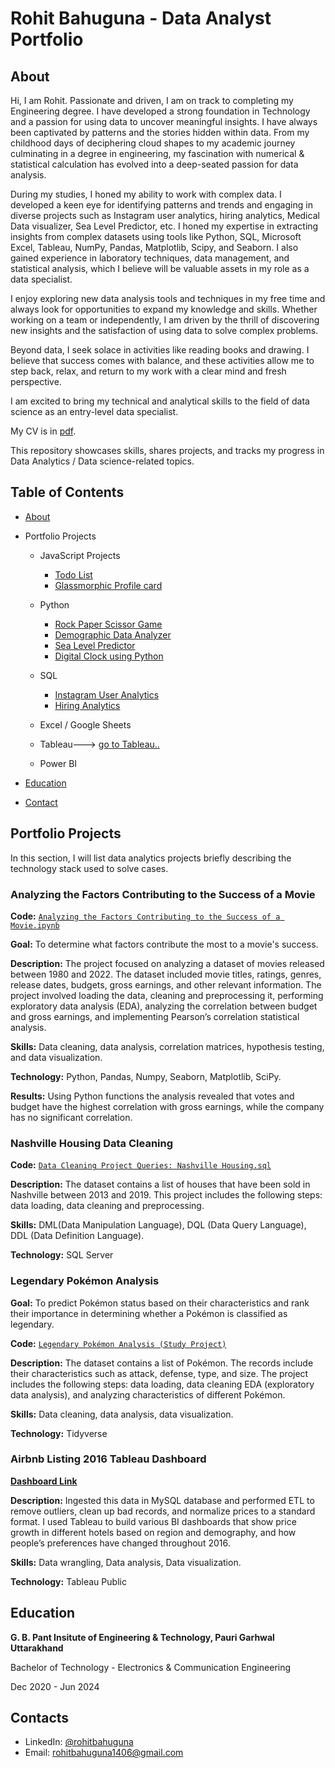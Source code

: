 # Rohit Bahuguna - Data Analyst Portfolio
## About
Hi, I am Rohit. Passionate and driven, I am on track to completing my  Engineering degree. I have developed a strong foundation in Technology and a passion for using data to uncover meaningful insights. I have always been captivated by patterns and the stories hidden within data. From my childhood days of deciphering cloud shapes to my academic journey culminating in a degree in engineering, my fascination with numerical & statistical calculation has evolved into a deep-seated passion for data analysis.

During my studies, I honed my ability to work with complex data. I developed a keen eye for identifying patterns and trends and engaging in diverse projects such as Instagram user analytics, hiring analytics, Medical Data visualizer, Sea Level Predictor, etc. I honed my expertise in extracting insights from complex datasets using tools like Python, SQL, Microsoft Excel, Tableau, NumPy, Pandas, Matplotlib, Scipy, and Seaborn. I also gained experience in laboratory techniques, data management, and statistical analysis, which I believe will be valuable assets in my role as a data specialist.

I enjoy exploring new data analysis tools and techniques in my free time and always look for opportunities to expand my knowledge and skills. Whether working on a team or independently, I am driven by the thrill of discovering new insights and the satisfaction of using data to solve complex problems.

Beyond data, I seek solace in activities like reading books and drawing. I believe that success comes with balance, and these activities allow me to step back, relax, and return to my work with a clear mind and fresh perspective.

I am excited to bring my technical and analytical skills to the field of data science as an entry-level data specialist.

My CV is in [pdf](https://github.com/rohitb1406/Portfolio/edit/main/Readme.md).

This repository showcases skills, shares projects, and tracks my progress in Data Analytics / Data science-related topics.

## Table of Contents
- [About](https://github.com/rohitb1406/Portfolio/blob/main/Readme.md#about)
- Portfolio Projects
  - JavaScript Projects
    - [Todo List](https://github.com/rohitb1406/JavaScript-Projects/tree/main/Todo%20List)
    - [Glassmorphic Profile card](https://github.com/rohitb1406/JavaScript-Projects/tree/main/Glassmorphism%20Profile%20Card)
  - Python
    - [Rock Paper Scissor Game](https://github.com/rohitb1406/Python-Project/tree/main/Rock%20Paper%20Scissors%20Game)   
    - [Demographic Data Analyzer](https://github.com/rohitb1406/Python-Project/tree/main/boilerplate-demographic-data-analyzer-2)
    - [Sea Level Predictor](https://github.com/rohitb1406/Python-Project/tree/main/Sea%20Level%20Predictor)
    - [Digital Clock using Python](https://github.com/rohitb1406/Python-Project/tree/main/Digital%20Clock)
  - SQL
    - [Instagram User Analytics](https://github.com/rohit1406/SQL-Projects/tree/main/instagram%20user%20analytics(Task-2))
    - [Hiring Analytics](https://github.com/rohit1406/SQL-Projects/tree/main/hiring%20analytics%20(Task-4))

  - Excel / Google Sheets
  - Tableau---> [go to Tableau..](https://public.tableau.com/app/profile/rohit.bahuguna/vizzes)
  - Power BI
  


- [Education](https://github.com/rohitb1406/Portfolio?tab=readme-ov-file#education)  
- [Contact](https://github.com/rohitb1406/Portfolio?tab=readme-ov-file#contacts)

## Portfolio Projects
In this section, I will list data analytics projects briefly describing the technology stack used to solve cases.

### Analyzing the Factors Contributing to the Success of a Movie
**Code:** [`Analyzing the Factors Contributing to the Success of a Movie.ipynb`](https://github.com/Rahul1406/Portfolio-Project/blob/main/Analyzing%20the%20Factors%20Contributing%20to%20the%20Success%20of%20a%20Movie.ipynb)

**Goal:** To determine what factors contribute the most to a movie's success.

**Description:** The project focused on analyzing a dataset of movies released between 1980 and 2022. The dataset included movie titles, ratings, genres, release dates, budgets, gross earnings, and other relevant information. The project involved loading the data, cleaning and preprocessing it, performing exploratory data analysis (EDA), analyzing the correlation between budget and gross earnings, and implementing Pearson’s correlation statistical analysis.

**Skills:** Data cleaning, data analysis, correlation matrices, hypothesis testing, and data visualization.

**Technology:** Python, Pandas, Numpy, Seaborn, Matplotlib, SciPy.

**Results:** Using Python functions the analysis revealed that votes and budget have the highest correlation with gross earnings, while the company has no significant correlation.



### Nashville Housing Data Cleaning
**Code:** [`Data Cleaning Project Queries: Nashville Housing.sql`](https://github.com/Rahul1406/Portfolio-Project/blob/main/Data%20Cleaning%20Project%20Queries_%20Nashville%20Housing.sql)

**Description:** The dataset contains a list of houses that have been sold in Nashville between 2013 and 2019. This project includes the following steps: data loading, data cleaning and preprocessing.


**Skills:** DML(Data Manipulation Language), DQL (Data Query Language), DDL (Data Definition Language).

**Technology:** SQL Server


### Legendary Pokémon Analysis

**Goal:** To predict Pokémon status based on their characteristics and rank their importance in determining whether a Pokémon is classified as legendary.

**Code:** [`Legendary Pokémon Analysis (Study Project)`](https://github.com/Rahul1406/Portfolio-Project/blob/main/Legendary%20Pok%C3%A9mon%20Analysis.ipynb)

**Description:** The dataset contains a list of  Pokémon.  The records include their characteristics such as attack, defense, type, and size. The project includes the following steps: data loading, data cleaning EDA (exploratory data analysis), and analyzing characteristics of different Pokémon.

**Skills:** Data cleaning, data analysis, data visualization.

**Technology:** Tidyverse 

### Airbnb Listing 2016 Tableau Dashboard
[**Dashboard Link**](https://public.tableau.com/app/profile/rohit.bahuguna/viz/Airbnb_Listing_2016/Dashboard1)

**Description:**  Ingested this data in MySQL database and performed ETL to remove outliers, clean up bad records, and normalize prices to a standard format.
I used Tableau to build various BI dashboards that show price growth in different hotels based on region and demography, and how people’s preferences have changed throughout 2016.

**Skills:** Data wrangling, Data analysis, Data visualization.

**Technology:** Tableau Public

## Education
**G. B. Pant Insitute of Engineering & Technology, Pauri Garhwal Uttarakhand**

Bachelor of Technology - Electronics & Communication Engineering

Dec 2020 - Jun 2024


## Contacts
- LinkedIn: [@rohitbahuguna](https://www.linkedin.com/in/rohitbahuguna14)
- Email: rohitbahuguna1406@gmail.com
